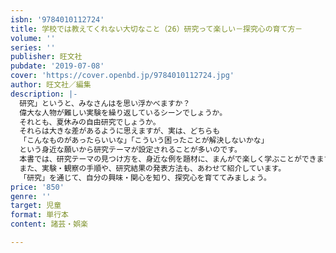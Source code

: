 ```yaml
---
isbn: '9784010112724'
title: 学校では教えてくれない大切なこと（26）研究って楽しい－探究心の育て方－
volume: ''
series: ''
publisher: 旺文社
pubdate: '2019-07-08'
cover: 'https://cover.openbd.jp/9784010112724.jpg'
author: 旺文社／編集
description: |-
  研究」というと、みなさんはを思い浮かべますか？
  偉大な人物が難しい実験を繰り返しているシーンでしょうか。
  それとも、夏休みの自由研究でしょうか。
  それらは大きな差があるように思えますが、実は、どちらも
  「こんなものがあったらいいな」「こういう困ったことが解決しないかな」
  という身近な願いから研究テーマが設定されることが多いのです。
  本書では、研究テーマの見つけ方を、身近な例を題材に、まんがで楽しく学ぶことができます。
  また、実験・観察の手順や、研究結果の発表方法も、あわせて紹介しています。
  「研究」を通じて、自分の興味・関心を知り、探究心を育ててみましょう。
price: '850'
genre: ''
target: 児童
format: 単行本
content: 諸芸・娯楽

---
```

